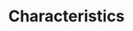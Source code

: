 ---
layout: chapter
title: Characteristics
description: ""
status: stub
pct_complete: "0%"
last_modified: "2016-11-02"
is_section: false
---